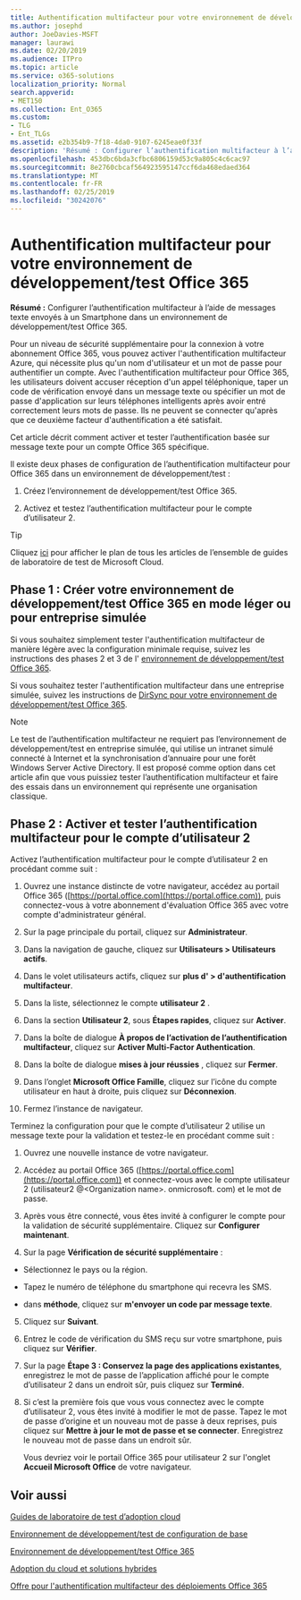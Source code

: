 ```yaml
---
title: Authentification multifacteur pour votre environnement de développement/test Office 365
ms.author: josephd
author: JoeDavies-MSFT
manager: laurawi
ms.date: 02/20/2019
ms.audience: ITPro
ms.topic: article
ms.service: o365-solutions
localization_priority: Normal
search.appverid:
- MET150
ms.collection: Ent_O365
ms.custom:
- TLG
- Ent_TLGs
ms.assetid: e2b354b9-7f18-4da0-9107-6245eae0f33f
description: 'Résumé : Configurer l’authentification multifacteur à l’aide de messages texte envoyés à un Smartphone dans un environnement de développement/test Office 365.'
ms.openlocfilehash: 453dbc6bda3cfbc6806159d53c9a805c4c6cac97
ms.sourcegitcommit: 8e2760cbcaf564923595147ccf6da468edaed364
ms.translationtype: MT
ms.contentlocale: fr-FR
ms.lasthandoff: 02/25/2019
ms.locfileid: "30242076"
---
```

# <a name="multi-factor-authentication-for-your-office-365-devtest-environment"></a>Authentification multifacteur pour votre environnement de développement/test Office 365

 **Résumé :** Configurer l’authentification multifacteur à l’aide de messages texte envoyés à un Smartphone dans un environnement de développement/test Office 365.
  
Pour un niveau de sécurité supplémentaire pour la connexion à votre abonnement Office 365, vous pouvez activer l'authentification multifacteur Azure, qui nécessite plus qu'un nom d'utilisateur et un mot de passe pour authentifier un compte. Avec l'authentification multifacteur pour Office 365, les utilisateurs doivent accuser réception d'un appel téléphonique, taper un code de vérification envoyé dans un message texte ou spécifier un mot de passe d'application sur leurs téléphones intelligents après avoir entré correctement leurs mots de passe. Ils ne peuvent se connecter qu'après que ce deuxième facteur d'authentification a été satisfait. 
  
Cet article décrit comment activer et tester l’authentification basée sur message texte pour un compte Office 365 spécifique.
  
Il existe deux phases de configuration de l’authentification multifacteur pour Office 365 dans un environnement de développement/test :
  
1. Créez l’environnement de développement/test Office 365.
    
2. Activez et testez l’authentification multifacteur pour le compte d’utilisateur 2.
    
> [!TIP]
> Cliquez [ici](http://aka.ms/catlgstack) pour afficher le plan de tous les articles de l’ensemble de guides de laboratoire de test de Microsoft Cloud.
  
## <a name="phase-1-build-out-your-lightweight-or-simulated-enterprise-office-365-devtest-environment"></a>Phase 1 : Créer votre environnement de développement/test Office 365 en mode léger ou pour entreprise simulée

Si vous souhaitez simplement tester l'authentification multifacteur de manière légère avec la configuration minimale requise, suivez les instructions des phases 2 et 3 de l' [environnement de développement/test Office 365](office-365-dev-test-environment.md).
  
Si vous souhaitez tester l'authentification multifacteur dans une entreprise simulée, suivez les instructions de [DirSync pour votre environnement de développement/test Office 365](dirsync-for-your-office-365-dev-test-environment.md).
  
> [!NOTE]
> Le test de l’authentification multifacteur ne requiert pas l’environnement de développement/test en entreprise simulée, qui utilise un intranet simulé connecté à Internet et la synchronisation d’annuaire pour une forêt Windows Server Active Directory. Il est proposé comme option dans cet article afin que vous puissiez tester l’authentification multifacteur et faire des essais dans un environnement qui représente une organisation classique. 
  
## <a name="phase-2-enable-and-test-multi-factor-authentication-for-the-user-2-account"></a>Phase 2 : Activer et tester l’authentification multifacteur pour le compte d’utilisateur 2

Activez l’authentification multifacteur pour le compte d’utilisateur 2 en procédant comme suit :
  
1. Ouvrez une instance distincte de votre navigateur, accédez au portail Office 365 ([https://portal.office.com](https://portal.office.com)), puis connectez-vous à votre abonnement d'évaluation Office 365 avec votre compte d'administrateur général.
    
2. Sur la page principale du portail, cliquez sur **Administrateur**.
    
3. Dans la navigation de gauche, cliquez sur **Utilisateurs > Utilisateurs actifs**.
    
4. Dans le volet utilisateurs actifs, cliquez sur **plus d' > d'authentification multifacteur**.
    
5. Dans la liste, sélectionnez le compte **utilisateur 2** .
    
6. Dans la section **Utilisateur 2**, sous **Étapes rapides**, cliquez sur **Activer**.
    
7. Dans la boîte de dialogue **À propos de l’activation de l’authentification multifacteur**, cliquez sur **Activer Multi-Factor Authentication**.
    
8. Dans la boîte de dialogue **mises à jour réussies** , cliquez sur **Fermer**.
    
9. Dans l’onglet **Microsoft Office Famille**, cliquez sur l’icône du compte utilisateur en haut à droite, puis cliquez sur **Déconnexion**.
    
10. Fermez l’instance de navigateur.
    
Terminez la configuration pour que le compte d’utilisateur 2 utilise un message texte pour la validation et testez-le en procédant comme suit :
  
1. Ouvrez une nouvelle instance de votre navigateur.
    
2. Accédez au portail Office 365 ([https://portal.office.com](https://portal.office.com)) et connectez-vous avec le compte utilisateur 2 (utilisateur2 @\<Organization name>. onmicrosoft. com) et le mot de passe.
    
3. Après vous être connecté, vous êtes invité à configurer le compte pour la validation de sécurité supplémentaire. Cliquez sur **Configurer maintenant**.
    
4. Sur la page **Vérification de sécurité supplémentaire** : 
    
  - Sélectionnez le pays ou la région.
    
  - Tapez le numéro de téléphone du smartphone qui recevra les SMS.
    
  - dans **méthode**, cliquez sur **m'envoyer un code par message texte**.
    
5. Cliquez sur **Suivant**.
    
6. Entrez le code de vérification du SMS reçu sur votre smartphone, puis cliquez sur **Vérifier**.
    
7. Sur la page **Étape 3 : Conservez la page des applications existantes**, enregistrez le mot de passe de l’application affiché pour le compte d’utilisateur 2 dans un endroit sûr, puis cliquez sur **Terminé**.
    
8. Si c’est la première fois que vous vous connectez avec le compte d’utilisateur 2, vous êtes invité à modifier le mot de passe. Tapez le mot de passe d’origine et un nouveau mot de passe à deux reprises, puis cliquez sur **Mettre à jour le mot de passe et se connecter**. Enregistrez le nouveau mot de passe dans un endroit sûr.
    
    Vous devriez voir le portail Office 365 pour utilisateur 2 sur l'onglet **Accueil Microsoft Office** de votre navigateur.
    
## <a name="see-also"></a>Voir aussi

[Guides de laboratoire de test d’adoption cloud](cloud-adoption-test-lab-guides-tlgs.md)
  
[Environnement de développement/test de configuration de base](base-configuration-dev-test-environment.md)
  
[Environnement de développement/test Office 365](office-365-dev-test-environment.md)
  
[Adoption du cloud et solutions hybrides](cloud-adoption-and-hybrid-solutions.md)

[Offre pour l'authentification multifacteur des déploiements Office 365](https://support.office.com/article/Plan-for-multi-factor-authentication-for-Office-365-Deployments-043807b2-21db-4d5c-b430-c8a6dee0e6ba)


